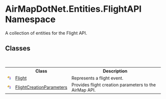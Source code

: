# AirMapDotNet.Entities.FlightAPI Namespace
 

A collection of entities for the Flight API.


## Classes
&nbsp;<table><tr><th></th><th>Class</th><th>Description</th></tr><tr><td>![Public class](media/pubclass.gif "Public class")</td><td><a href="16017ca6-d6d5-98b0-eb53-d143094611b5">Flight</a></td><td>
Represents a flight event.</td></tr><tr><td>![Public class](media/pubclass.gif "Public class")</td><td><a href="549601ba-94fc-cf54-6b64-fed97d1c6032">FlightCreationParameters</a></td><td>
Provides flight creation parameters to the AirMap API.</td></tr></table>&nbsp;
